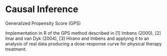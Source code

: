 # Causal Inference
Generalized Propensity Score (GPS)

Implementation in R of the GPS method described in [1] Imbens (2000), [2] Imai and van Dyk (2004), [3] Hirano and Imbens and applying it to an analysis of real data producing a dose-response curve for physical therapy treatment.
